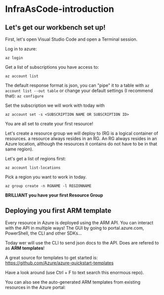 # InfraAsCode-introduction

## Let's get our workbench set up!
First, let's open Visual Studio Code and open a Terminal session.

Log in to azure: 

`az login`

Get a list of subscriptions you have access to: 

`az account list`

The default response format is json, you can "pipe" it to a table with `az account list --out table` or change your default settings (I recommend that): `az configure`

Set the subscription we will work with today with 

`az account set -s <SUBSCRIPTION NAME OR SUBSCRIPTION ID>`

You are all set to create your first resource!

Let's create a resource group we will deploy to (RG is a logical container of resources. a resource always resides in an RG. An RG always resides in an Azure location, although the resources it contains do not have to be in that same region).

Let's get a list of regions first:

`az account list-locations`

Pick a region you want to work in today.

`az group create -n RGNAME -l REGIONNAME`

**BRILLIANT you have your first Resource Group**

## Deploying you first ARM template

Every resource in Azure is deployed using the ARM API. You can interact with the API in multiple ways! The GUI by going to portal.azure.com, PowerShell, the CLI and other SDKs...

Today wer will use the CLI to send json docs to the API. Does are refered to as **ARM templates**!

A great source for templates to get started is:
https://github.com/Azure/azure-quickstart-templates

Have a look around (use Ctrl + F to text search this enormous repo).

You can also see the auto-generated ARM templates from existing resources in the Azure portal:
